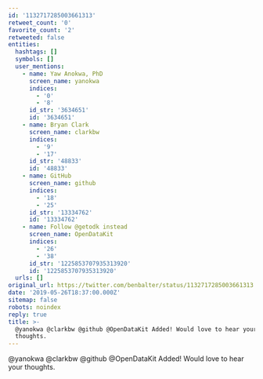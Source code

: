 ```yaml
---
id: '1132717285003661313'
retweet_count: '0'
favorite_count: '2'
retweeted: false
entities:
  hashtags: []
  symbols: []
  user_mentions:
    - name: Yaw Anokwa, PhD
      screen_name: yanokwa
      indices:
        - '0'
        - '8'
      id_str: '3634651'
      id: '3634651'
    - name: Bryan Clark
      screen_name: clarkbw
      indices:
        - '9'
        - '17'
      id_str: '48833'
      id: '48833'
    - name: GitHub
      screen_name: github
      indices:
        - '18'
        - '25'
      id_str: '13334762'
      id: '13334762'
    - name: Follow @getodk instead
      screen_name: OpenDataKit
      indices:
        - '26'
        - '38'
      id_str: '1225853707935313920'
      id: '1225853707935313920'
  urls: []
original_url: https://twitter.com/benbalter/status/1132717285003661313
date: '2019-05-26T18:37:00.000Z'
sitemap: false
robots: noindex
reply: true
title: >-
  @yanokwa @clarkbw @github @OpenDataKit Added! Would love to hear your
  thoughts.
---
```


@yanokwa @clarkbw @github @OpenDataKit Added! Would love to hear your thoughts.